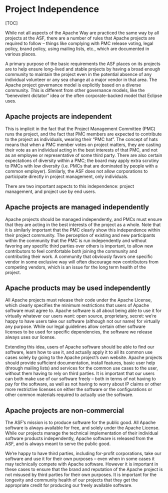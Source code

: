# Project Independence

[TOC]

While not all aspects of the Apache Way are practiced the same way by all projects at the ASF, there are a number of rules that Apache projects are required to follow – things like complying with PMC release voting, legal policy, brand policy, using mailing lists, etc., which are documented in various places.

A primary purpose of the basic requirements the ASF places on its projects are to help ensure long-lived and stable projects by having a broad enough community to maintain the project even in the potential absence of any individual volunteer or any sea change at a major vendor in that area. The Apache project governance model is explicitly based on a diverse community. This is different from other governance models, like the “benevolent dictator” idea or the often corporate-backed model that Eclipse uses.

## Apache projects are independent
This is implicit in the fact that the Project Management Committee (PMC) runs the project, and the fact that PMC members are expected to contribute to the project as individuals, wearing their “PMC hat”. The concept of hats means that when a PMC member votes on project matters, they are casting their vote as an individual acting in the best interests of that PMC, and not as an employee or representative of some third party. There are also certain expectations of diversity within a PMC; the board may apply extra scrutiny to PMCs with low diversity (i.e. PMCs that are dominated by people with a common employer). Similarly, the ASF does not allow corporations to participate directly in project management, only individuals.

There are two important aspects to this independence: project management, and project use by end users.

## Apache projects are managed independently
Apache projects should be managed independently, and PMCs must ensure that they are acting in the best interests of the project as a whole. Note that it is similarly important that the PMC clearly show this independence within their project community. The perception of existing and new participants within the community that the PMC is run independently and without favoring any specific third parties over others is important, to allow new contributors to feel comfortable both joining the community and contributing their work. A community that obviously favors one specific vendor in some exclusive way will often discourage new contributors from competing vendors, which is an issue for the long term health of the project.

## Apache products may be used independently
All Apache projects must release their code under the Apache License, which clearly specifies the minimum restrictions that users of Apache software must agree to. Apache software is all about being able to use it for virtually whatever our users want: open source, proprietary, secret: we’re happy to have users take our software (although not our name) for virtually any purpose. While our legal guidelines allow certain other software licenses to be used for specific dependencies, the software we release always uses our license.

Extending this idea, users of Apache software should be able to find our software, learn how to use it, and actually apply it to all its common use cases solely by going to the Apache project’s own website. Apache projects should provide sufficient documentation, install features, basic user help (through mailing lists) and services for the common use cases to the user, without them having to rely on third parties. It is important that our users can both make use of our software freely – both in terms of not having to pay for the software, as well as not having to worry about IP claims or other more restrictive licenses on either the software or the configurations or other common materials required to actually use the software.

## Apache projects are non-commercial
The ASF’s mission is to produce software for the public good. All Apache software is always available for free, and solely under the Apache License. While our projects manage the technical implementation of their individual software products independently, Apache software is released from the ASF, and is always meant to serve the public good.

We’re happy to have third parties, including for-profit corporations, take our software and use it for their own purposes – even when in some cases it may technically compete with Apache software. However it is important in these cases to ensure that the brand and reputation of the Apache project is not misused by third parties for their own purposes. It is important for the longevity and community health of our projects that they get the appropriate credit for producing our freely available software.